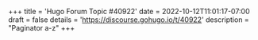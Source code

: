 +++
title = 'Hugo Forum Topic #40922'
date = 2022-10-12T11:01:17-07:00
draft = false
details = 'https://discourse.gohugo.io/t/40922'
description = "Paginator a-z"
+++
